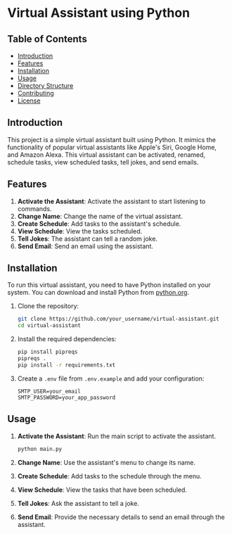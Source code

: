 # Virtual Assistant using Python

## Table of Contents

- [Introduction](#introduction)
- [Features](#features)
- [Installation](#installation)
- [Usage](#usage)
- [Directory Structure](#directory-structure)
- [Contributing](#contributing)
- [License](#license)

## Introduction

This project is a simple virtual assistant built using Python. It mimics the functionality of popular virtual assistants like Apple's Siri, Google Home, and Amazon Alexa. This virtual assistant can be activated, renamed, schedule tasks, view scheduled tasks, tell jokes, and send emails.

## Features

1. **Activate the Assistant**: Activate the assistant to start listening to commands.
2. **Change Name**: Change the name of the virtual assistant.
3. **Create Schedule**: Add tasks to the assistant's schedule.
4. **View Schedule**: View the tasks scheduled.
5. **Tell Jokes**: The assistant can tell a random joke.
6. **Send Email**: Send an email using the assistant.

## Installation

To run this virtual assistant, you need to have Python installed on your system. You can download and install Python from [python.org](https://www.python.org/).

1. Clone the repository:
    ```sh
    git clone https://github.com/your_username/virtual-assistant.git
    cd virtual-assistant
    ```

2. Install the required dependencies:
    ```sh
    pip install pipreqs
    pipreqs .
    pip install -r requirements.txt
    ```

3. Create a `.env` file from `.env.example` and add your configuration:
    ```
    SMTP_USER=your_email
    SMTP_PASSWORD=your_app_password
    ```

## Usage

1. **Activate the Assistant**: Run the main script to activate the assistant.
    ```sh
    python main.py
    ```

2. **Change Name**: Use the assistant's menu to change its name.
3. **Create Schedule**: Add tasks to the schedule through the menu.
4. **View Schedule**: View the tasks that have been scheduled.
5. **Tell Jokes**: Ask the assistant to tell a joke.
6. **Send Email**: Provide the necessary details to send an email through the assistant.